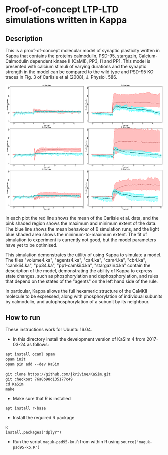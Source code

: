 Proof-of-concept LTP-LTD simulations written in Kappa
=====================================================

Description
-----------

This is a proof-of-concept molecular model of synaptic plasticity
written in Kappa that contains the proteins calmodulin, PSD-95,
stargazin, Calcium-Calmodulin dependent kinase II (CaMII), PP3, I1 and
PP1. This model is presented with calcium stimuli of varying durations
and the synaptic strength in the model can be compared to the wild
type and PSD-95 KO traces in Fig. 3 of Carlisle et al (2008), J.
Physiol. 586.

![Stargazin bound to PSD-95 and the data of Carlisle et al (2008)](figs/stg-psd95-ko.png)

In each plot the red line shows the mean of the Carlisle et
al. data, and the pink shaded region shows the maximum and minimum
extent of the data. The blue line shows the mean behaviour of
6 simulation runs, and the light blue shaded area shows the
minimum-to-maximum extent. The fit of simulation to experiment is
currently not good, but the model parameters have yet to be
optimised.

This simulation demonstrates the utility of using Kappa to simulate a
model. The files "volume4.ka", "agents4.ka", "ca4.ka", "cam4.ka",
"cb4.ka", "camkii4.ka", "pp34.ka", "pp1-camkii4.ka", "stargazin4.ka"
contain the description of the model, demonstrating the ability of
Kappa to express state changes, such as phosphorylation and
dephosphorylation, and rules that depend on the states of the "agents"
on the left hand side of the rule.

In particular, Kappa allows the full hexameric structure of the CaMKII
molecule to be expressed, along with phosphorylation of individual
subunits by calmodulin, and autophosphorylation of a subunit by its
neighbour.

How to run
----------

These instructions work for Ubuntu 16.04.

* In this directory install the development version of KaSim 4 from
2017-03-24 as follows:
```
apt install ocaml opam
opam init
opam pin add --dev KaSim

git clone https://github.com/jkrivine/KaSim.git
git checkout 76a8b98d135177c49
cd KaSim
make
```
* Make sure that R is installed
```
apt install r-base
```
* Install the required R package
```
R
install.packages("dplyr")
```
* Run the script `maguk-psd95-ko.R` from within R using `source("maguk-psd95-ko.R")`
<!--  LocalWords:  LTP PSD CaMII Carlisle Physiol CaMKII incoporated
 -->
<!--  LocalWords:  Intall KaSim ka cb camkii hexameric ocaml opam dev
 -->
<!--  LocalWords:  init cd dplyr maguk psd ko
 -->
